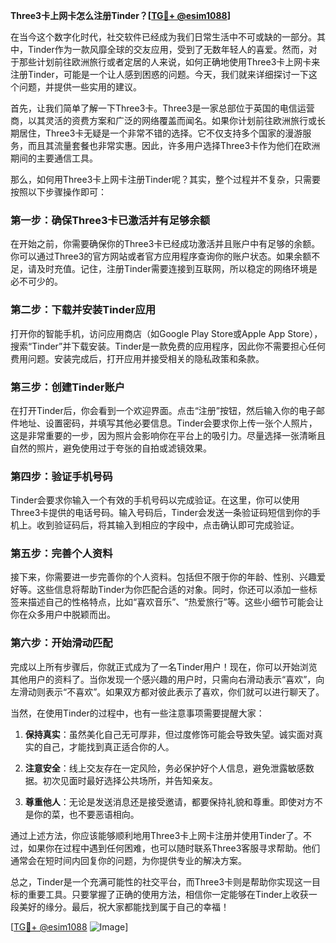 **Three3卡上网卡怎么注册Tinder？[[TG💪+ @esim1088](https://t.me/s/esim1088)]**

在当今这个数字化时代，社交软件已经成为我们日常生活中不可或缺的一部分。其中，Tinder作为一款风靡全球的交友应用，受到了无数年轻人的喜爱。然而，对于那些计划前往欧洲旅行或者定居的人来说，如何正确地使用Three3卡上网卡来注册Tinder，可能是一个让人感到困惑的问题。今天，我们就来详细探讨一下这个问题，并提供一些实用的建议。

首先，让我们简单了解一下Three3卡。Three3是一家总部位于英国的电信运营商，以其灵活的资费方案和广泛的网络覆盖而闻名。如果你计划前往欧洲旅行或长期居住，Three3卡无疑是一个非常不错的选择。它不仅支持多个国家的漫游服务，而且其流量套餐也非常实惠。因此，许多用户选择Three3卡作为他们在欧洲期间的主要通信工具。

那么，如何用Three3卡上网卡注册Tinder呢？其实，整个过程并不复杂，只需要按照以下步骤操作即可：

### **第一步：确保Three3卡已激活并有足够余额**
在开始之前，你需要确保你的Three3卡已经成功激活并且账户中有足够的余额。你可以通过Three3的官方网站或者官方应用程序查询你的账户状态。如果余额不足，请及时充值。记住，注册Tinder需要连接到互联网，所以稳定的网络环境是必不可少的。

### **第二步：下载并安装Tinder应用**
打开你的智能手机，访问应用商店（如Google Play Store或Apple App Store），搜索“Tinder”并下载安装。Tinder是一款免费的应用程序，因此你不需要担心任何费用问题。安装完成后，打开应用并接受相关的隐私政策和条款。

### **第三步：创建Tinder账户**
在打开Tinder后，你会看到一个欢迎界面。点击“注册”按钮，然后输入你的电子邮件地址、设置密码，并填写其他必要信息。Tinder会要求你上传一张个人照片，这是非常重要的一步，因为照片会影响你在平台上的吸引力。尽量选择一张清晰且自然的照片，避免使用过于夸张的自拍或滤镜效果。

### **第四步：验证手机号码**
Tinder会要求你输入一个有效的手机号码以完成验证。在这里，你可以使用Three3卡提供的电话号码。输入号码后，Tinder会发送一条验证码短信到你的手机上。收到验证码后，将其输入到相应的字段中，点击确认即可完成验证。

### **第五步：完善个人资料**
接下来，你需要进一步完善你的个人资料。包括但不限于你的年龄、性别、兴趣爱好等。这些信息将帮助Tinder为你匹配合适的对象。同时，你还可以添加一些标签来描述自己的性格特点，比如“喜欢音乐”、“热爱旅行”等。这些小细节可能会让你在众多用户中脱颖而出。

### **第六步：开始滑动匹配**
完成以上所有步骤后，你就正式成为了一名Tinder用户！现在，你可以开始浏览其他用户的资料了。当你发现一个感兴趣的用户时，只需向右滑动表示“喜欢”，向左滑动则表示“不喜欢”。如果双方都对彼此表示了喜欢，你们就可以进行聊天了。

当然，在使用Tinder的过程中，也有一些注意事项需要提醒大家：

1. **保持真实**：虽然美化自己无可厚非，但过度修饰可能会导致失望。诚实面对真实的自己，才能找到真正适合你的人。
   
2. **注意安全**：线上交友存在一定风险，务必保护好个人信息，避免泄露敏感数据。初次见面时最好选择公共场所，并告知亲友。

3. **尊重他人**：无论是发送消息还是接受邀请，都要保持礼貌和尊重。即使对方不是你的菜，也不要恶语相向。

通过上述方法，你应该能够顺利地用Three3卡上网卡注册并使用Tinder了。不过，如果你在过程中遇到任何困难，也可以随时联系Three3客服寻求帮助。他们通常会在短时间内回复你的问题，为你提供专业的解决方案。

总之，Tinder是一个充满可能性的社交平台，而Three3卡则是帮助你实现这一目标的重要工具。只要掌握了正确的使用方法，相信你一定能够在Tinder上收获一段美好的缘分。最后，祝大家都能找到属于自己的幸福！

[[TG💪+ @esim1088](https://t.me/s/esim1088) ![Image](https://i.postimg.cc/4NQfJmqS/Snipaste-2025-05-13-00-14-12.png)]